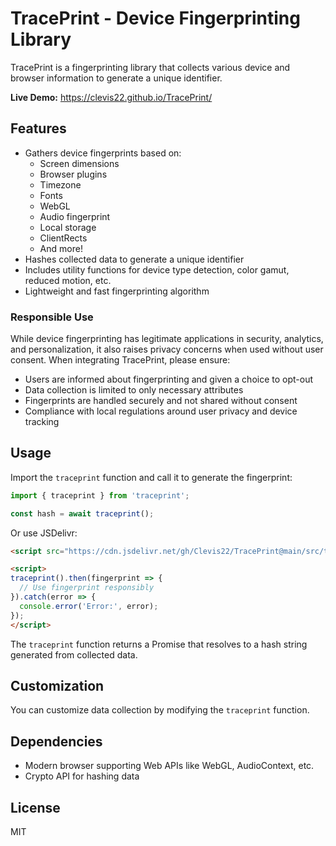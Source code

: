 # TracePrint - Device Fingerprinting Library

TracePrint is a fingerprinting library that collects various device and browser information to generate a unique identifier. 

**Live Demo:** https://clevis22.github.io/TracePrint/

## Features

- Gathers device fingerprints based on:
  - Screen dimensions
  - Browser plugins
  - Timezone
  - Fonts
  - WebGL
  - Audio fingerprint
  - Local storage
  - ClientRects
  - And more!
- Hashes collected data to generate a unique identifier 
- Includes utility functions for device type detection, color gamut, reduced motion, etc.
- Lightweight and fast fingerprinting algorithm

### Responsible Use

While device fingerprinting has legitimate applications in security, analytics, and personalization, it also raises privacy concerns when used without user consent. When integrating TracePrint, please ensure:

- Users are informed about fingerprinting and given a choice to opt-out
- Data collection is limited to only necessary attributes
- Fingerprints are handled securely and not shared without consent
- Compliance with local regulations around user privacy and device tracking

## Usage

Import the `traceprint` function and call it to generate the fingerprint:

```js
import { traceprint } from 'traceprint';

const hash = await traceprint(); 
```

Or use JSDelivr:

```html
<script src="https://cdn.jsdelivr.net/gh/Clevis22/TracePrint@main/src/traceprint.js"></script>

<script>
traceprint().then(fingerprint => {
  // Use fingerprint responsibly
}).catch(error => {
  console.error('Error:', error); 
});
</script>
```

The `traceprint` function returns a Promise that resolves to a hash string generated from collected data.

## Customization

You can customize data collection by modifying the `traceprint` function.

## Dependencies

- Modern browser supporting Web APIs like WebGL, AudioContext, etc.
- Crypto API for hashing data

## License

MIT
